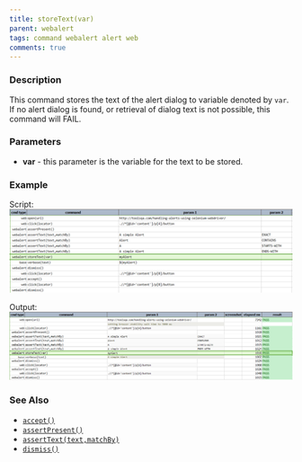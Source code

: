 ```yaml
---
title: storeText(var)
parent: webalert
tags: command webalert alert web
comments: true
---
```



### Description
This command stores the text of the alert dialog to variable denoted by `var`.  If no alert dialog is found, or 
retrieval of dialog text is not possible, this command will FAIL.


### Parameters
- **var** \- this parameter is the variable for the text to be stored.


### Example
Script:<br/>
![](image/storeText_01.png)

Output:<br/>
![](image/storeText_02.png)


### See Also
- [`accept()`](accept())
- [`assertPresent()`](assertPresent())
- [`assertText(text,matchBy)`](assertText(text,matchBy))
- [`dismiss()`](dismiss())
